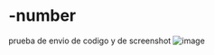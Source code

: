 # -number
prueba de envio de codigo y de screenshot
![image](https://github.com/user-attachments/assets/e967be25-3c79-4b24-a9c5-c7804ec8056e)
